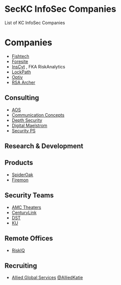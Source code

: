 # SecKC InfoSec Companies
List of KC InfoSec Companies

# Companies

* [Fishtech](https://fishtech.group/)
* [Foresite](https://www.foresite.com/)
* [InsCyt](https://www.inscyt.com/) , FKA RiskAnalytics
* [LockPath](https://www.lockpath.com/)
* [Optiv](https://www.optiv.com/)
* [RSA Archer](https://www.archerirm.com)

## Consulting

* [AOS](http://www.aos5.com/)
* [Communication Concepts](https://www.cciteam.com/services)
* [Depth Security](https://depthsecurity.com/)
* [Digital Maelstrom](https://www.digitalmaelstrom.net/)
* [Security PS](http://www.securityps.com/)

## Research & Development

## Products

* [SpiderOak](https://spideroak.com/)
* [Firemon](https://www.firemon.com)

## Security Teams

* [AMC Theaters](https://www.amctheatres.com/careers)
* [CenturyLink](www.centurylink.com)
* [DST](https://www.dstsystems.com/)
* [KU](https://technology.ku.edu/security)

## Remote Offices

* [RiskIQ](https://www.riskiq.com/)

## Recruiting

* [Allied Global Services](https://www.alliedglobalservices.com/) [@AlliedKatie](https://twitter.com/AlliedKatie)
